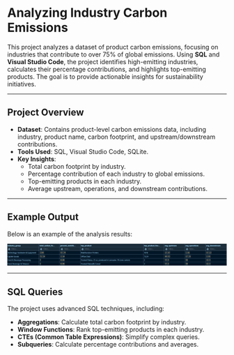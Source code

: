 # Analyzing Industry Carbon Emissions

This project analyzes a dataset of product carbon emissions, focusing on industries that contribute to over 75% of global emissions. Using **SQL** and **Visual Studio Code**, the project identifies high-emitting industries, calculates their percentage contributions, and highlights top-emitting products. The goal is to provide actionable insights for sustainability initiatives.

---

## **Project Overview**
- **Dataset**: Contains product-level carbon emissions data, including industry, product name, carbon footprint, and upstream/downstream contributions.
- **Tools Used**: SQL, Visual Studio Code, SQLite.
- **Key Insights**:
  - Total carbon footprint by industry.
  - Percentage contribution of each industry to global emissions.
  - Top-emitting products in each industry.
  - Average upstream, operations, and downstream contributions.

---

## **Example Output**
Below is an example of the analysis results:

![Output](emissions.png) <!-- Replace with your actual image file -->

---

## **SQL Queries**
The project uses advanced SQL techniques, including:
- **Aggregations**: Calculate total carbon footprint by industry.
- **Window Functions**: Rank top-emitting products in each industry.
- **CTEs (Common Table Expressions)**: Simplify complex queries.
- **Subqueries**: Calculate percentage contributions and averages.
